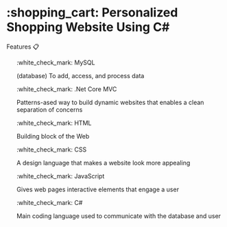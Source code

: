 <h1>:shopping_cart: Personalized Shopping Website Using C#</h1>
Features 📋 
<ul>:white_check_mark: MySQL</ul>
 <ul>(database) To add, access, and process data</ul>
<ul>:white_check_mark: .Net Core MVC</ul>
  <ul>Patterns-ased way to build dynamic websites that enables a clean separation of concerns</ul>
<ul>:white_check_mark: HTML</ul>
  <ul>Building block of the Web</ul>
<ul>:white_check_mark: CSS</ul>
  <ul>A design language that makes a website look more appealing</ul>
<ul>:white_check_mark: JavaScript</ul>
    <ul>Gives web pages interactive elements that engage a user</ul>
<ul>:white_check_mark: C#</ul>
  <ul>Main coding language used to communicate with the database and user</ul>
